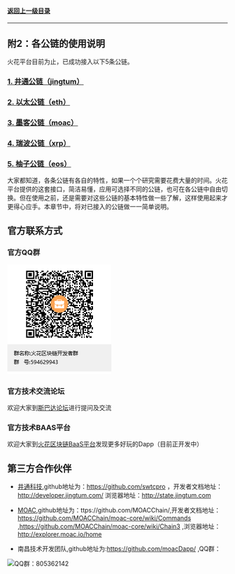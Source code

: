#### <a href="./index.md#top">返回上一级目录</a>      
---
## 附2：各公链的使用说明  


火花平台目前为止，已成功接入以下5条公链。

###	<a href="./chapter10.1.md#top">1. 井通公链（jingtum）</a>  <br>

###	<a href="./chapter10.2.md#top">2. 以太公链（eth）</a>  <br>

###	<a href="./chapter10.3.md#top">3. 墨客公链（moac）</a>  <br>

###	<a href="./chapter10.4.md#top">4. 瑞波公链（xrp）</a>  <br>

###	<a href="./chapter10.5.md#top">5. 柚子公链（eos）</a>  <br>


大家都知道，各条公链有各自的特性，如果一个个研究需要花费大量的时间。火花平台提供的这套接口，简洁易懂，应用可选择不同的公链，也可在各公链中自由切换。但在使用之前，还是需要对这些公链的基本特性做一些了解，这样使用起来才更得心应手。本章节中，将对已接入的公链做一一简单说明。





## 官方联系方式

### 官方QQ群

![QQ群：594629943](../sp.png)

### 官方技术交流论坛
  欢迎大家到<a href="http://sparkda.com/">斯巴达论坛</a>进行提问及交流 

### 官方技术BAAS平台
  欢迎大家到<a href="http://baas.sparkchain.cn/">火花区块链BaaS平台</a>发现更多好玩的Dapp（目前正开发中）


## 第三方合作伙伴

 - <a href="https://www.jingtum.com/">井通科技</a>,github地址为：https://github.com/swtcpro ，开发者文档地址：http://developer.jingtum.com/  浏览器地址：http://state.jingtum.com

 - <a href="http://www.moac.io/">MOAC</a>,github地址为：ttps://github.com/MOACChain/,开发者文档地址：https://github.com/MOACChain/moac-core/wiki/Commands ,https://github.com/MOACChain/moac-core/wiki/Chain3 ,浏览器地址：http://explorer.moac.io/home

 - 南昌技术开发团队,github地址为:https://github.com/moacDapp/ ,QQ群：

 ![QQ群：805362142](../nc.png)

